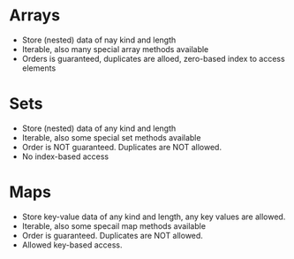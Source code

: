 # Arrays
- Store (nested) data of nay kind and length
- Iterable, also many special array methods available
- Orders is guaranteed, duplicates are alloed, zero-based index to access elements

# Sets
- Store (nested) data of any kind and length
- Iterable, also some special set methods available
- Order is NOT guaranteed. Duplicates are NOT allowed. 
- No index-based access

# Maps
- Store key-value data of any kind and length, any key values are allowed.
- Iterable, also some specail map methods available
- Order is guaranteed. Duplicates are NOT allowed. 
- Allowed key-based access.